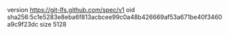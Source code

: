 version https://git-lfs.github.com/spec/v1
oid sha256:5c1e5283e8eba6f813acbcee99c0a48b426669af53a671be40f3460a9c9f23dc
size 5128
